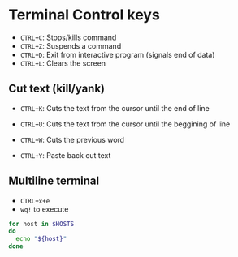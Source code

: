 # Terminal Control keys

- `CTRL+C`: Stops/kills command
- `CTRL+Z`: Suspends a command
- `CTRL+D`: Exit from interactive program (signals end of data)
- `CTRL+L`: Clears the screen

## Cut text (kill/yank)

- `CTRL+K`: Cuts the text from the cursor until the end of line
- `CTRL+U`: Cuts the text from the cursor until the beggining of line
- `CTRL+W`: Cuts the previous word

- `CTRL+Y`: Paste back cut text

## Multiline terminal

- `CTRL+x+e`
- `wq!` to execute

```sh
for host in $HOSTS
do
  echo "${host}"
done
```
